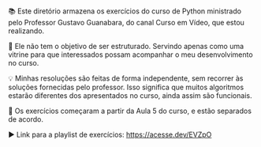 📚  Este diretório armazena os exercícios do curso de Python ministrado pelo Professor Gustavo Guanabara, do canal Curso em Vídeo, que estou realizando.

📝  Ele não tem o objetivo de ser estruturado. Servindo apenas como uma vitrine para que interessados possam acompanhar o meu desenvolvimento no curso.

💡  Minhas resoluções são feitas de forma independente, sem recorrer às soluções fornecidas pelo professor. Isso significa que muitos algoritmos estarão diferentes dos apresentados no curso, ainda assim são funcionais.

📅  Os exercícios começaram a partir da Aula 5 do curso, e estão separados de acordo.

▶️  Link para a playlist de exercícios: https://acesse.dev/EVZpO
